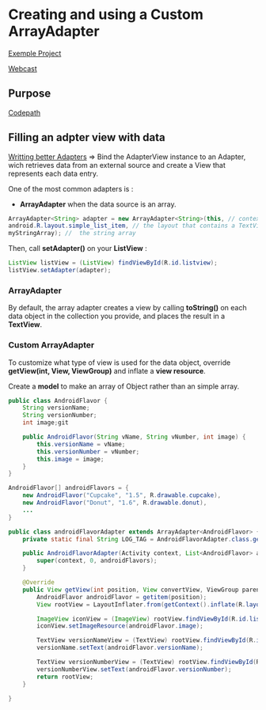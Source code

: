 # Creating and using a Custom ArrayAdapter

[Exemple Project](https://github.com/udacity/android-custom-arrayadapter)

[Webcast](https://plus.google.com/u/0/events/chlh8qqr5q5grs1lajpqnvvql8k?authkey=CNXMrZuHsMWhNg)

## Purpose
[Codepath](https://guides.codepath.com/android/Using-an-ArrayAdapter-with-ListView)

## Filling an adpter view with data

[Writting better Adapters](https://proandroiddev.com/writing-better-adapters-1b09758407d2)
=> Bind the AdapterView instance to an Adapter, wich retrieves data from an external source and create a View that represents each data entry.

One of the most common adapters is : 
- **ArrayAdapter** when the data source is an array.

```java
ArrayAdapter<String> adapter = new ArrayAdapter<String>(this, // context,
android.R.layout.simple_list_item, // the layout that contains a TextView for each string in the array,
myStringArray); //  the string array
```
Then, call **setAdapter()** on your **ListView** :
```java
ListView listView = (ListView) findViewById(R.id.listview);
listView.setAdapter(adapter);
```

### ArrayAdapter
By default, the array adapter creates a view by calling **toString()** on each data object in the collection you provide, and places the result in a **TextView**. 


### Custom ArrayAdapter

To customize what type of view is used for the data object, override **getView(int, View, ViewGroup)** and inflate a **view resource**.

Create a **model** to make an array of Object rather than an simple array.

```java
public class AndroidFlavor {
    String versionName;
    String versionNumber;
    int image;git 

    public AndroidFlavor(String vName, String vNumber, int image) {
        this.versionName = vName;
        this.versionNumber = vNumber;
        this.image = image;
    }
}
```

```java
AndroidFlavor[] androidFlavors = {
    new AndroidFlavor("Cupcake", "1.5", R.drawable.cupcake),
    new AndroidFlavor("Donut", "1.6", R.drawable.donut),
    ...
}
```
```java
public class androidFlavorAdapter extends ArrayAdapter<AndroidFlavor> {
    private static final String LOG_TAG = AndroidFlavorAdapter.class.getSimpleName();

    public AndroidFlavorAdapter(Activity context, List<AndroidFlavor> androidFlavor) {
        super(context, 0, androidFlavors);
    }

    @Override
    public View getView(int position, View convertView, ViewGroup parent) {
        AndroidFlavor androidFlavor = getitem(position);
        View rootView = LayoutInflater.from(getContext().inflate(R.layout.list_item_flavor, parent));

        ImageView iconView = (ImageView) rootView.findViewById(R.id.listitem_icon);
        iconView.setImageResource(androidFlavor.image);

        TextView versionNameView = (TextView) rootView.findViewById(R.id.list_item_version_name);
        versionName.setText(androidFlavor.versionName);

        TextView versionNumberView = (TextView) rootView.findViewById(R.id.list_tem_versionnumber);
        versionNumberView.setText(androidFlavor.versionNumber);
        return rootView;
    }

}
```

